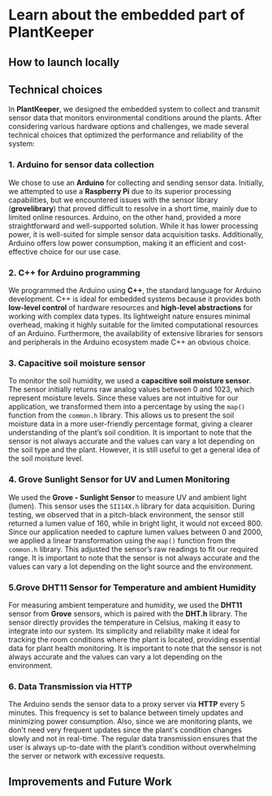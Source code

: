 # Learn about the embedded part of PlantKeeper

## How to launch locally

## Technical choices

In __PlantKeeper__, we designed the embedded system to collect and transmit sensor data that monitors environmental
conditions around the plants. After considering various hardware options and challenges, we made several technical
choices that optimized the performance and reliability of the system:

### 1. Arduino for sensor data collection

We chose to use an __Arduino__ for collecting and sending sensor data. Initially, we attempted to use a __Raspberry Pi__
due to
its superior processing capabilities, but we encountered issues with the sensor library (__grovelibrary__) that proved
difficult to resolve in a short time, mainly due to limited online resources. Arduino, on the other hand, provided a
more
straightforward and well-supported solution. While it has lower processing power, it is well-suited for simple sensor
data acquisition tasks. Additionally, Arduino offers low power consumption, making it an efficient and cost-effective
choice for our use case.

### 2. C++ for Arduino programming

We programmed the Arduino using __C++__, the standard language for Arduino development. C++ is ideal for embedded
systems
because it provides both __low-level control__ of hardware resources and __high-level abstractions__ for working with
complex
data types. Its lightweight nature ensures minimal overhead, making it highly suitable for the limited computational
resources of an Arduino. Furthermore, the availability of extensive libraries for sensors and peripherals in the Arduino
ecosystem made C++ an obvious choice.

### 3. Capacitive soil moisture sensor

To monitor the soil humidity, we used a __capacitive soil moisture sensor__. The sensor initially returns raw analog
values
between 0 and 1023, which represent moisture levels. Since these values are not intuitive for our application, we
transformed them into a percentage by using the `map()` function from the `common.h` library. This allows us to present
the
soil moisture data in a more user-friendly percentage format, giving a clearer understanding of the plant’s soil
condition. It is important to note that the sensor is not always accurate and the values can vary a lot depending on the
soil type and the plant. However, it is still useful to get a general idea of the soil moisture level.

### 4. Grove Sunlight Sensor for UV and Lumen Monitoring

We used the __Grove - Sunlight Sensor__ to measure UV and ambient light (lumen). This sensor uses the `SI114X.h` library
for data acquisition. During testing, we observed that in a pitch-black environment, the sensor still returned a lumen
value of 160, while in bright light, it would not exceed 800. Since our application needed to capture lumen values
between 0 and 2000, we applied a linear transformation using the `map()` function from the `common.h` library. This
adjusted
the sensor’s raw readings to fit our required range. It is important to note that the sensor is not always accurate and
the values can vary a lot depending on the light source and the environment.

### 5.Grove DHT11 Sensor for Temperature and ambient Humidity

For measuring ambient temperature and humidity, we used the __DHT11__ sensor from __Grove__ sensors, which is paired
with the __DHT.h__
library. The sensor directly provides the temperature in Celsius, making it easy to integrate into our system. Its
simplicity and reliability make it ideal for tracking the room conditions where the plant is located, providing
essential data for plant health monitoring. It is important to note that the sensor is not always accurate and the values
can vary a lot depending on the environment.

### 6. Data Transmission via HTTP

The Arduino sends the sensor data to a proxy server via __HTTP__ every 5 minutes. This frequency is set to balance between
timely updates and minimizing power consumption. Also, since we are monitoring plants, we don't need very frequent 
updates since the plant's condition changes slowly and not in real-time.
The regular data transmission ensures that the user is always
up-to-date with the plant’s condition without overwhelming the server or network with excessive requests.

## Improvements and Future Work